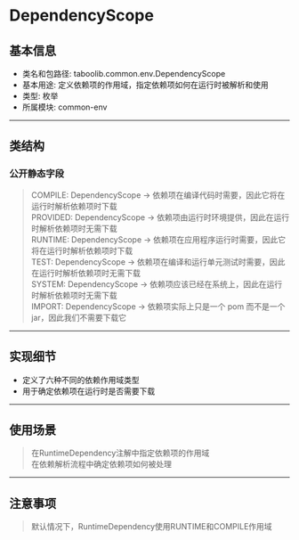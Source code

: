 # DependencyScope  
## 基本信息  
- 类名和包路径: taboolib.common.env.DependencyScope  
- 基本用途: 定义依赖项的作用域，指定依赖项如何在运行时被解析和使用  
- 类型: 枚举  
- 所属模块: common-env  
---
## 类结构  
### 公开静态字段  
> COMPILE: DependencyScope -> 依赖项在编译代码时需要，因此它将在运行时解析依赖项时下载  
> PROVIDED: DependencyScope -> 依赖项由运行时环境提供，因此在运行时解析依赖项时无需下载  
> RUNTIME: DependencyScope -> 依赖项在应用程序运行时需要，因此它将在运行时解析依赖项时下载  
> TEST: DependencyScope -> 依赖项在编译和运行单元测试时需要，因此在运行时解析依赖项时无需下载  
> SYSTEM: DependencyScope -> 依赖项应该已经在系统上，因此在运行时解析依赖项时无需下载  
> IMPORT: DependencyScope -> 依赖项实际上只是一个 pom 而不是一个 jar，因此我们不需要下载它  
---
## 实现细节  
- 定义了六种不同的依赖作用域类型  
- 用于确定依赖项在运行时是否需要下载  
---
## 使用场景  
> 在RuntimeDependency注解中指定依赖项的作用域  
> 在依赖解析流程中确定依赖项如何被处理  
---
## 注意事项  
> 默认情况下，RuntimeDependency使用RUNTIME和COMPILE作用域